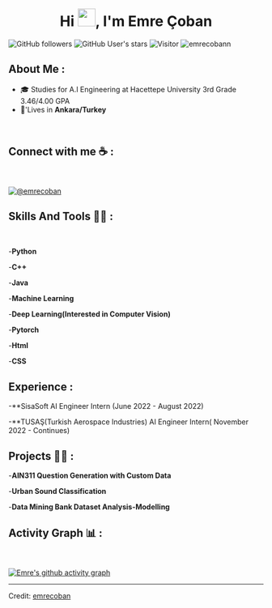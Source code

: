 
<h1 align="center">Hi <img src="https://media.giphy.com/media/hvRJCLFzcasrR4ia7z/giphy.gif" width="35">, I'm Emre Çoban</h1>

![GitHub followers](https://img.shields.io/github/followers/emrecobann?style=social) ![GitHub User's stars](https://img.shields.io/github/stars/emrecobann?style=social) ![Visitor](https://visitor-badge.laobi.icu/badge?page_id=emrecobann.repoName) <img src="https://komarev.com/ghpvc/?username=emrecobann" alt="emrecobann" />

## About Me :

- 🎓 Studies for A.I Engineering at Hacettepe University 3rd Grade  3.46/4.00 GPA
- 🏡'Lives in **Ankara/Turkey**

<br>


## Connect with me ☕ :

<br>

[![@emrecoban]( https://img.icons8.com/fluency/48/000000/linkedin.png "@emrecoban")](https://www.linkedin.com/in/emre-çoban-73b3851ba) 
<br>

## Skills And Tools 🧑‍💻 :

<br>


-**Python**
<br>


-**C++**
<br>


-**Java**
<br>


-**Machine Learning**
<br>


-**Deep Learning(Interested in Computer Vision)**



-**Pytorch**
<br>


-**Html** 

-**CSS**

## Experience :

-**SisaSoft AI Engineer Intern (June 2022 - August 2022)

-**TUSAŞ(Turkish Aerospace Industries) AI Engineer Intern( November 2022 - Continues)


## Projects 🧑‍💻 :

-**AIN311 Question Generation with Custom Data**

-**Urban Sound Classification**

-**Data Mining Bank Dataset Analysis-Modelling**




## Activity Graph 📊 :

<br>

[![Emre's github activity graph](https://activity-graph.herokuapp.com/graph?username=b2200765028&bg_color=000&color=fff&line=00E676&point=fff&hide_border=true)](https://github.com/b2200765028/github-readme-activity-graph)

---

Credit: [emrecoban](https://github.com/b2200765028)
